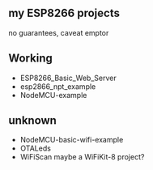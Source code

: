 ## my ESP8266 projects

no guarantees, caveat emptor

## Working
- ESP8266_Basic_Web_Server
- esp2866_npt_example
- NodeMCU-example

## unknown
- NodeMCU-basic-wifi-example
- OTALeds
- WiFiScan maybe a WiFiKit-8 project?
